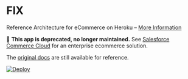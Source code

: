 FIX
===
Reference Architecture for eCommerce on Heroku – [More Information](https://heroku.github.io/fix)

🚨 **This app is deprecated, no longer maintained.** See [Salesforce Commerce Cloud](http://www.demandware.com) for an enterprise ecommerce solution.

The [original docs](HOWTO.md) are still available for reference.

<a href="https://heroku.com/deploy">
  <img src="https://www.herokucdn.com/deploy/button.svg" alt="Deploy">
</a>
